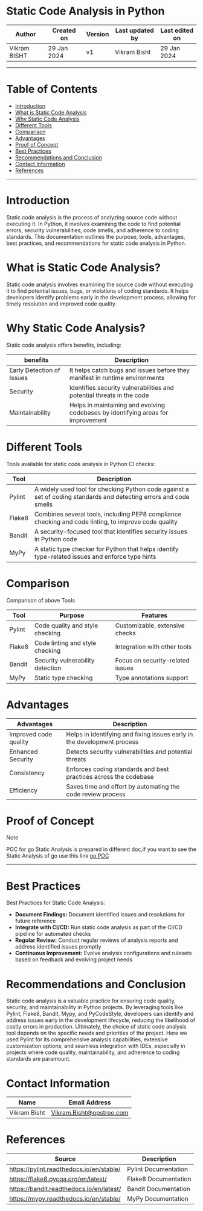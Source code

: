 # Static Code Analysis in Python

|   Author     |  Created on   |  Version   | Last updated by | Last edited on |
| ------------ | --------------| -----------|---------------- |--------------- |
| Vikram BISHT | 29 Jan 2024   |     v1     | Vikram Bisht    | 29 Jan 2024    |

---
# Table of Contents 
+ [Introduction](#Introduction)
+ [What is Static Code Analysis](#What-is-Static-Code-Analysis)
+ [Why Static Code Analysis](#Why-Static-Code-Analysis)
+ [Different Tools](#Different-Tools)
+ [Comparison](#Comparison)
+ [Advantages](#Advantages)
+ [Proof of Concept](#Proof-of-Concept)
+ [Best Practices](#Best-Practices)
+ [Recommendations and Conclusion](#Recommendations-and-Conclusion)
+ [Contact Information](#contact-information)
+ [References](#References)
***


# Introduction
Static code analysis is the process of analyzing source code without executing it. In Python, it involves examining the code to find potential errors, security vulnerabilities, code smells, and adherence to coding standards. This documentation outlines the purpose, tools, advantages, best practices, and recommendations for static code analysis in Python.

# What is Static Code Analysis?

Static code analysis involves examining the source code without executing it to find potential issues, bugs, or violations of coding standards. It helps developers identify problems early in the development process, allowing for timely resolution and improved code quality.

# Why Static Code Analysis?
Static code analysis offers benefits, including:

|  benefits                    |        Description                                                               |
| ------------                 | ----------------------------------------------------------------------------     |
| Early Detection of Issues    | It helps catch bugs and issues before they manifest in runtime environments      |  
| Security                     | Identifies security vulnerabilities and potential threats in the code            |
| Maintainability              | Helps in maintaining and evolving codebases by identifying areas for improvement |


# Different Tools 
Tools available for static code analysis in Python CI checks:

|  Tool                  |        Description                                                                                                                    |
| ------------           | ---------------------------------------------------------------------------------------------------------                             |
| Pylint                 | A widely used tool for checking Python code against a set of coding standards and detecting errors and code smells                    |  
| Flake8                 | Combines several tools, including PEP8 compliance checking and code linting, to improve code quality                                  |
| Bandit                 |  A security-focused tool that identifies security issues in Python code                                                               |
| MyPy                   | A static type checker for Python that helps identify type-related issues and enforce type hints                                       | 


# Comparison  
Comparison of above Tools

|  Tool                  |        Purpose                                    |     Features                                          |
| ------------           | --------------------------------------------------|  ---------------------------------------------------  |
| Pylint                 | Code quality and style checking                   |  Customizable, extensive checks                       |
| Flake8                 | Code linting and style checking                   |  Integration with other tools                         |
| Bandit                 | Security vulnerability detection                  |  Focus on security-related issues                     |
| MyPy                   | Static type checking                              | Type annotations support                              | 


# Advantages

|  Advantages              |        Description                                                         |
| ------------             | ------------------------------------------------------------------------   |
| Improved code quality    | Helps in identifying and fixing issues early in the development process    |  
| Enhanced Security        | Detects security vulnerabilities and potential threats                     |
| Consistency              | Enforces coding standards and best practices across the codebase           |
| Efficiency               | Saves time and effort by automating the code review process                |

# Proof of Concept

> [!NOTE]
> POC for go Static Analysis is prepared in different doc,if you want to see the Static Analysis of go use this link [go POC](https://github.com/avengers-p7/Documentation/blob/main/Application_CI/Design/05-%20GoLang%20CI%20Checks/Static-code-analysis-poc.md) 
***

# Best Practices

 Best Practices for Static Code Analysis: 
* **Document Findings:** Document identified issues and resolutions for future reference
* **Integrate with CI/CD:** Run static code analysis as part of the CI/CD pipeline for automated checks
* **Regular Review:** Conduct regular reviews of analysis reports and address identified issues promptly
* **Continuous Improvement:** Evolve analysis configurations and rulesets based on feedback and evolving project needs


 # Recommendations and Conclusion

Static code analysis is a valuable practice for ensuring code quality, security, and maintainability in Python projects. By leveraging tools like Pylint, Flake8, Bandit, Mypy, and PyCodeStyle, developers can identify and address issues early in the development lifecycle, reducing the likelihood of costly errors in production.
Ultimately, the choice of static code analysis tool depends on the specific needs and priorities of the project. Here we used Pylint for its comprehensive analysis capabilities, extensive customization options, and seamless integration with IDEs, especially in projects where code quality, maintainability, and adherence to coding standards are paramount.

# Contact Information

|  Name                     |        	Email Address           |
| ------------              | --------------------------------|
| Vikram Bisht              |  Vikram.Bisht@opstree.com       |  

# References

|  Source                                                                                 |        Description      |
| ------------                                                                            | ----------------------- |
| https://pylint.readthedocs.io/en/stable/                                                | Pylint Documentation    |  
| https://flake8.pycqa.org/en/latest/                                                     | Flake8 Documentation    |	
| https://bandit.readthedocs.io/en/latest/                                                | Bandit Documentation    |
| https://mypy.readthedocs.io/en/stable/                                                  | MyPy Documentation      |	


